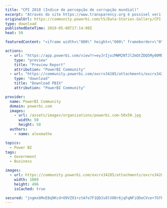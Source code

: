 ```yaml
---
title: "CPI 2018 (Indice de percepção de corrupção mundial)"
excerpt: "Através do site https://www.transparency.org é possivel verificar um trabalho em conjunto com governos , empresas e cidadãos para impedir o abuso de"
originalUrl: https://community.powerbi.com/t5/Data-Stories-Gallery/CPI-2018-Indice-de-percep%C3%A7%C3%A3o-de-corrup%C3%A7%C3%A3o-mundial/m-p/686940
type: download
publishedDateTime: 2019-05-08T17:14:00Z
heat: 50

featuredContent: "<iframe width=\"800\" height=\"600\" frameborder=\"0\" src=\"https://app.powerbi.com/view?r=eyJrIjoiMWM2NTJlZmQtZDQ5My00MDhkLTljZjMtY2MxMTVlY2RiNGQ3IiwidCI6Ijg3ZTcxOWVhLTg0MGUtNDFiMy05Y2NkLTM5MDg2YzllY2NiNiIsImMiOjR9\"></iframe>"

actions:
  - url: "https://app.powerbi.com/view?r=eyJrIjoiMWM2NTJlZmQtZDQ5My00MDhkLTljZjMtY2MxMTVlY2RiNGQ3IiwidCI6Ijg3ZTcxOWVhLTg0MGUtNDFiMy05Y2NkLTM5MDg2YzllY2NiNiIsImMiOjR9"
    type: "preview"
    title: "Preview Report"
    attribution: "PowerBI Community"
  - url: "https://community.powerbi.com/oxcrx34285/attachments/oxcrx34285/DataStoriesGallery/2623/2/concurso.pbix"
    type: "download"
    title: "Download PBIX"
    attribution: "PowerBI Community"

provider:
  name: PowerBI Community
  domain: powerbi.com
  images:
    - url: /assets/images/organizations/powerbi.com-50x50.jpg
      width: 50
      height: 50
  authors:
    - name: alexmathe

topics:
  - Power BI
tags:
  - Government
  - Business

images:
  - url: https://community.powerbi.com/oxcrx34285/attachments/oxcrx34285/DataStoriesGallery/2623/1/cpi2018.PNG
    width: 1089
    height: 496
    isCached: true

secured: "jngmxbMxE8q9Kcd+O9VZ91+ztAfo7F1QDJs8lVO0r6jqFqNFiODeCVce+7GfFYwnErwJ0ZvPzOBgxOI6KbX+TkRa2Yvik0QN2Knr6608WHWZmaMtAPOLv7W9bJmkPr/p7a/rA8J7ca4hcjJlSDvIsft3KZO1RkUvTGliQha7lTKcZc9geJcg3jzE5wEBqa/bal4knRgUJlkqCb9z2CaeCyoQ1dEimXr93jbhP/OrZTn1nmuwTuY5VqofUIhVJCf7lPrXLoQPTcQETB5NzZXpC8v+mQ/HKSIJf1ehKGlZMeVl908VjdYUdgq+gOEQvpqplAt0S6y0vk1ZzsfuSzLTJ7I5ClZGPSp13p+puyyU+pmkIv63tUzIUytKyJPY+0Kl;GVyI0bh1vjDvd33RthBbgA=="
---
```


